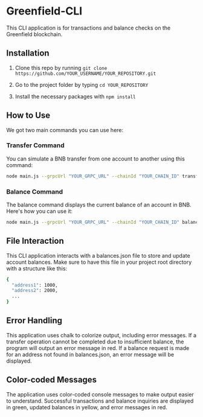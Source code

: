 # Greenfield-CLI

This CLI application is for transactions and balance checks on the Greenfield blockchain. 

## Installation

1. Clone this repo by running `git clone https://github.com/YOUR_USERNAME/YOUR_REPOSITORY.git`

2. Go to the project folder by typing `cd YOUR_REPOSITORY`

3. Install the necessary packages with `npm install`

## How to Use

We got two main commands you can use here:

### Transfer Command

You can simulate a BNB transfer from one account to another using this command:

```bash
node main.js --grpcUrl "YOUR_GRPC_URL" --chainId "YOUR_CHAIN_ID" transfer "source_address" "destination_address" "amount"
```

### Balance Command

The balance command displays the current balance of an account in BNB. Here's how you can use it:

```bash
node main.js --grpcUrl "YOUR_GRPC_URL" --chainId "YOUR_CHAIN_ID" balance "address"
```

## File Interaction

This CLI application interacts with a balances.json file to store and update account balances. Make sure to have this file in your project root directory with a structure like this:

```bash
{
  "address1": 1000,
  "address2": 2000,
  ...
}
```
## Error Handling

This application uses chalk to colorize output, including error messages. If a transfer operation cannot be completed due to insufficient balance, the program will output an error message in red. If a balance request is made for an address not found in balances.json, an error message will be displayed.

## Color-coded Messages

The application uses color-coded console messages to make output easier to understand. Successful transactions and balance inquiries are displayed in green, updated balances in yellow, and error messages in red.
